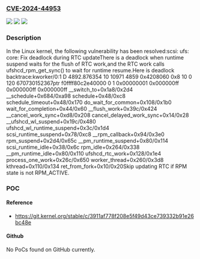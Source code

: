 ### [CVE-2024-44953](https://cve.mitre.org/cgi-bin/cvename.cgi?name=CVE-2024-44953)
![](https://img.shields.io/static/v1?label=Product&message=Linux&color=blue)
![](https://img.shields.io/static/v1?label=Version&message=06701a545e9a3c4e007cff6872a074bf97c40619%3C%20a4921b76bc9421d3838e167f6a17ea3112d8fe62%20&color=brighgreen)
![](https://img.shields.io/static/v1?label=Vulnerability&message=n%2Fa&color=brighgreen)

### Description

In the Linux kernel, the following vulnerability has been resolved:scsi: ufs: core: Fix deadlock during RTC updateThere is a deadlock when runtime suspend waits for the flush of RTC work,and the RTC work calls ufshcd_rpm_get_sync() to wait for runtime resume.Here is deadlock backtrace:kworker/0:1     D 4892.876354 10 10971 4859 0x4208060 0x8 10 0 120 670730152367ptr            f0ffff80c2e40000 0 1 0x00000001 0x000000ff 0x000000ff 0x000000ff<ffffffee5e71ddb0> __switch_to+0x1a8/0x2d4<ffffffee5e71e604> __schedule+0x684/0xa98<ffffffee5e71ea60> schedule+0x48/0xc8<ffffffee5e725f78> schedule_timeout+0x48/0x170<ffffffee5e71fb74> do_wait_for_common+0x108/0x1b0<ffffffee5e71efe0> wait_for_completion+0x44/0x60<ffffffee5d6de968> __flush_work+0x39c/0x424<ffffffee5d6decc0> __cancel_work_sync+0xd8/0x208<ffffffee5d6dee2c> cancel_delayed_work_sync+0x14/0x28<ffffffee5e2551b8> __ufshcd_wl_suspend+0x19c/0x480<ffffffee5e255fb8> ufshcd_wl_runtime_suspend+0x3c/0x1d4<ffffffee5dffd80c> scsi_runtime_suspend+0x78/0xc8<ffffffee5df93580> __rpm_callback+0x94/0x3e0<ffffffee5df90b0c> rpm_suspend+0x2d4/0x65c<ffffffee5df91448> __pm_runtime_suspend+0x80/0x114<ffffffee5dffd95c> scsi_runtime_idle+0x38/0x6c<ffffffee5df912f4> rpm_idle+0x264/0x338<ffffffee5df90f14> __pm_runtime_idle+0x80/0x110<ffffffee5e24ce44> ufshcd_rtc_work+0x128/0x1e4<ffffffee5d6e3a40> process_one_work+0x26c/0x650<ffffffee5d6e65c8> worker_thread+0x260/0x3d8<ffffffee5d6edec8> kthread+0x110/0x134<ffffffee5d616b18> ret_from_fork+0x10/0x20Skip updating RTC if RPM state is not RPM_ACTIVE.

### POC

#### Reference
- https://git.kernel.org/stable/c/3911af778f208e5f49d43ce739332b91e26bc48e

#### Github
No PoCs found on GitHub currently.


